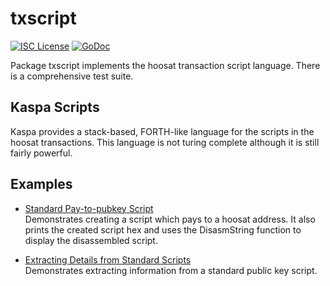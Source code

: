 txscript
========

[![ISC License](http://img.shields.io/badge/license-ISC-blue.svg)](https://choosealicense.com/licenses/isc/)
[![GoDoc](https://godoc.org/github.com/Hoosat-Oy/hoosatd/txscript?status.png)](http://godoc.org/github.com/Hoosat-Oy/hoosatd/txscript)

Package txscript implements the hoosat transaction script language. There is
a comprehensive test suite.

## Kaspa Scripts

Kaspa provides a stack-based, FORTH-like language for the scripts in
the hoosat transactions. This language is not turing complete
although it is still fairly powerful. 

## Examples

* [Standard Pay-to-pubkey Script](http://godoc.org/github.com/Hoosat-Oy/hoosatd/txscript#example-PayToAddrScript)  
  Demonstrates creating a script which pays to a hoosat address. It also
  prints the created script hex and uses the DisasmString function to display
  the disassembled script.

* [Extracting Details from Standard Scripts](http://godoc.org/github.com/Hoosat-Oy/hoosatd/txscript#example-ExtractPkScriptAddrs)  
  Demonstrates extracting information from a standard public key script.
